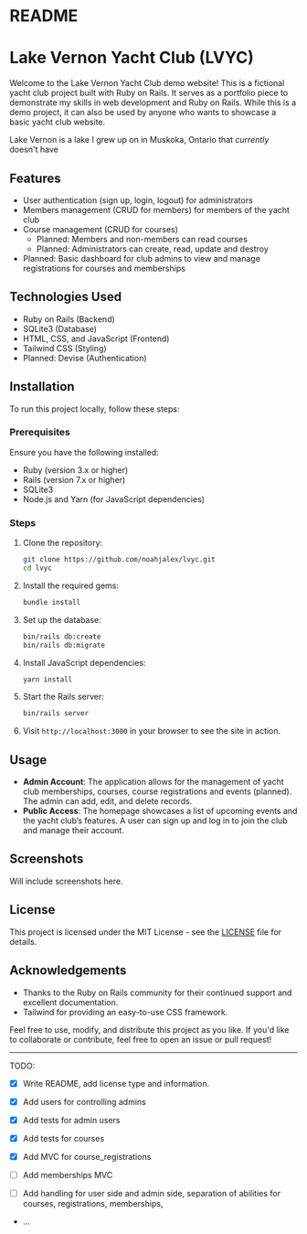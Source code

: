 # README

# Lake Vernon Yacht Club (LVYC)

Welcome to the Lake Vernon Yacht Club demo website! This is a fictional yacht club project built with Ruby on Rails. It serves as a portfolio piece to demonstrate my skills in web development and Ruby on Rails. While this is a demo project, it can also be used by anyone who wants to showcase a basic yacht club website.

Lake Vernon is a lake I grew up on in Muskoka, Ontario that _currently_ doesn't have

## Features

- User authentication (sign up, login, logout) for administrators
- Members management (CRUD for members) for members of the yacht club
- Course management (CRUD for courses)
  - Planned: Members and non-members can read courses
  - Planned: Administrators can create, read, update and destroy
- Planned: Basic dashboard for club admins to view and manage registrations for courses and memberships

## Technologies Used

- Ruby on Rails (Backend)
- SQLite3 (Database)
- HTML, CSS, and JavaScript (Frontend)
- Tailwind CSS (Styling)
- Planned: Devise (Authentication)

## Installation

To run this project locally, follow these steps:

### Prerequisites

Ensure you have the following installed:

- Ruby (version 3.x or higher)
- Rails (version 7.x or higher)
- SQLite3
- Node.js and Yarn (for JavaScript dependencies)

### Steps

1. Clone the repository:

   ```bash
   git clone https://github.com/noahjalex/lvyc.git
   cd lvyc
   ```

2. Install the required gems:

   ```bash
   bundle install
   ```

3. Set up the database:

   ```bash
   bin/rails db:create
   bin/rails db:migrate
   ```

4. Install JavaScript dependencies:

   ```bash
   yarn install
   ```

5. Start the Rails server:

   ```bash
   bin/rails server
   ```

6. Visit `http://localhost:3000` in your browser to see the site in action.

## Usage

- **Admin Account**: The application allows for the management of yacht club memberships, courses, course registrations and events (planned). The admin can add, edit, and delete records.
- **Public Access**: The homepage showcases a list of upcoming events and the yacht club’s features. A user can sign up and log in to join the club and manage their account.

## Screenshots

Will include screenshots here.

## License

This project is licensed under the MIT License - see the [LICENSE](LICENSE.txt) file for details.

## Acknowledgements

- Thanks to the Ruby on Rails community for their continued support and excellent documentation.
- Tailwind for providing an easy-to-use CSS framework.

Feel free to use, modify, and distribute this project as you like. If you'd like to collaborate or contribute, feel free to open an issue or pull request!

---

TODO:

- [x] Write README, add license type and information.
- [x] Add users for controlling admins
- [x] Add tests for admin users
- [x] Add tests for courses
- [x] Add MVC for course_registrations

- [ ] Add memberships MVC
- [ ] Add handling for user side and admin side, separation of abilities for courses, registrations, memberships,

* ...
